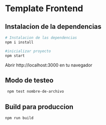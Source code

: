 # Template Frontend

## Instalacion de la dependencias
 ```Bash
 # Instalacion de las dependencias
npm i install
```

 ```Bash
 #inicializar proyecto
npm start
```
Abrir http://localhost:3000 en tu navegador

## Modo de testeo
```Bash
 npm test nombre-de-archivo
```
## Build para produccion
```bash
npm run build
```